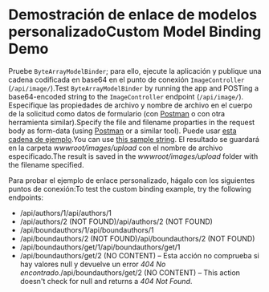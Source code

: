 # <a name="custom-model-binding-demo"></a><span data-ttu-id="d076b-101">Demostración de enlace de modelos personalizado</span><span class="sxs-lookup"><span data-stu-id="d076b-101">Custom Model Binding Demo</span></span>

<span data-ttu-id="d076b-102">Pruebe `ByteArrayModelBinder`; para ello, ejecute la aplicación y publique una cadena codificada en base64 en el punto de conexión `ImageController` (`/api/image/`).</span><span class="sxs-lookup"><span data-stu-id="d076b-102">Test `ByteArrayModelBinder` by running the app and POSTing a base64-encoded string to the `ImageController` endpoint (`/api/image/`).</span></span> <span data-ttu-id="d076b-103">Especifique las propiedades de archivo y nombre de archivo en el cuerpo de la solicitud como datos de formulario (con [Postman](https://www.getpostman.com/) o con otra herramienta similar).</span><span class="sxs-lookup"><span data-stu-id="d076b-103">Specify the file and filename proparties in the request body as form-data (using [Postman](https://www.getpostman.com/) or a similar tool).</span></span> <span data-ttu-id="d076b-104">Puede usar [esta cadena de ejemplo](Base64String.txt).</span><span class="sxs-lookup"><span data-stu-id="d076b-104">You can use [this sample string](Base64String.txt).</span></span> <span data-ttu-id="d076b-105">El resultado se guardará en la carpeta *wwwroot/images/upload* con el nombre de archivo especificado.</span><span class="sxs-lookup"><span data-stu-id="d076b-105">The result is saved in the *wwwroot/images/upload* folder with the filename specified.</span></span>

<span data-ttu-id="d076b-106">Para probar el ejemplo de enlace personalizado, hágalo con los siguientes puntos de conexión:</span><span class="sxs-lookup"><span data-stu-id="d076b-106">To test the custom binding example, try the following endpoints:</span></span>

* <span data-ttu-id="d076b-107">/api/authors/1</span><span class="sxs-lookup"><span data-stu-id="d076b-107">/api/authors/1</span></span>
* <span data-ttu-id="d076b-108">/api/authors/2 (NOT FOUND)</span><span class="sxs-lookup"><span data-stu-id="d076b-108">/api/authors/2 (NOT FOUND)</span></span>
* <span data-ttu-id="d076b-109">/api/boundauthors/1</span><span class="sxs-lookup"><span data-stu-id="d076b-109">/api/boundauthors/1</span></span>
* <span data-ttu-id="d076b-110">/api/boundauthors/2 (NOT FOUND)</span><span class="sxs-lookup"><span data-stu-id="d076b-110">/api/boundauthors/2 (NOT FOUND)</span></span>
* <span data-ttu-id="d076b-111">/api/boundauthors/get/1</span><span class="sxs-lookup"><span data-stu-id="d076b-111">/api/boundauthors/get/1</span></span>
* <span data-ttu-id="d076b-112">/api/boundauthors/get/2 (NO CONTENT) &ndash; Esta acción no comprueba si hay valores null y devuelve un error *404 No encontrado*.</span><span class="sxs-lookup"><span data-stu-id="d076b-112">/api/boundauthors/get/2 (NO CONTENT) &ndash; This action doesn't check for null and returns a *404 Not Found*.</span></span>
